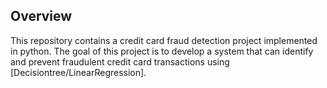 ## Overview

This repository contains a credit card fraud detection project implemented in python. 
The goal of this project is to develop a system that can identify and prevent fraudulent credit card transactions using [Decisiontree/LinearRegression].



